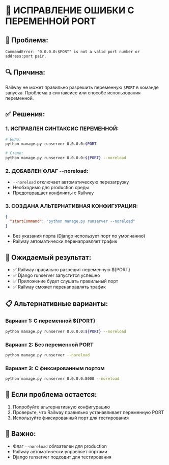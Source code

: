 # 🔧 ИСПРАВЛЕНИЕ ОШИБКИ С ПЕРЕМЕННОЙ PORT

## 🚨 Проблема:
```
CommandError: "0.0.0.0:$PORT" is not a valid port number or address:port pair.
```

## 🔍 Причина:
Railway не может правильно разрешить переменную `$PORT` в команде запуска. Проблема в синтаксисе или способе использования переменной.

## ✅ Решения:

### 1. ИСПРАВЛЕН СИНТАКСИС ПЕРЕМЕННОЙ:
```bash
# Было:
python manage.py runserver 0.0.0.0:$PORT

# Стало:
python manage.py runserver 0.0.0.0:${PORT} --noreload
```

### 2. ДОБАВЛЕН ФЛАГ --noreload:
- `--noreload` отключает автоматическую перезагрузку
- Необходимо для production среды
- Предотвращает конфликты с Railway

### 3. СОЗДАНА АЛЬТЕРНАТИВНАЯ КОНФИГУРАЦИЯ:
```json
{
  "startCommand": "python manage.py runserver --noreload"
}
```
- Без указания порта (Django использует порт по умолчанию)
- Railway автоматически перенаправляет трафик

## 🎯 Ожидаемый результат:
- ✅ Railway правильно разрешит переменную ${PORT}
- ✅ Django runserver запустится успешно
- ✅ Приложение будет слушать правильный порт
- ✅ Railway сможет перенаправлять трафик

## 📋 Альтернативные варианты:

### Вариант 1: С переменной ${PORT}
```bash
python manage.py runserver 0.0.0.0:${PORT} --noreload
```

### Вариант 2: Без переменной PORT
```bash
python manage.py runserver --noreload
```

### Вариант 3: С фиксированным портом
```bash
python manage.py runserver 0.0.0.0:8000 --noreload
```

## 🔄 Если проблема остается:
1. Попробуйте альтернативную конфигурацию
2. Проверьте, что Railway правильно устанавливает переменную PORT
3. Используйте фиксированный порт для тестирования

## 🚨 Важно:
- Флаг `--noreload` обязателен для production
- Railway автоматически управляет портами
- Django runserver подходит для тестирования
